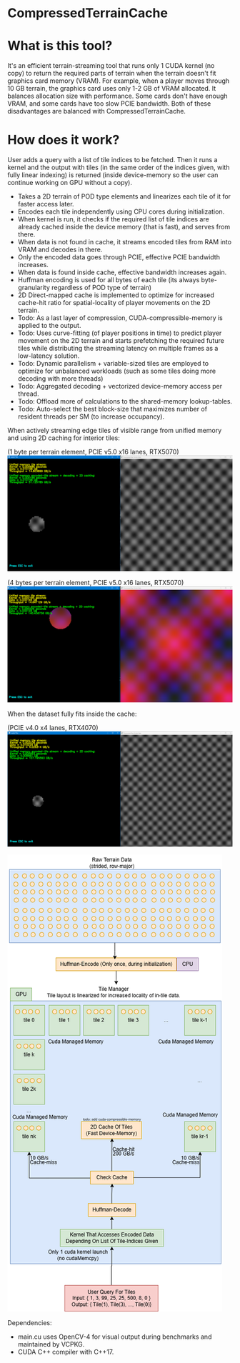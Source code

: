 # CompressedTerrainCache

# What is this tool?
It's an efficient terrain-streaming tool that runs only 1 CUDA kernel (no copy) to return the required parts of terrain when the terrain doesn't fit graphics card memory (VRAM). For example, when a player moves through 10 GB terrain, the graphics card uses only 1-2 GB of VRAM allocated. It balances allocation size with performance. Some cards don't have enough VRAM, and some cards have too slow PCIE bandwidth. Both of these disadvantages are balanced with CompressedTerrainCache.

# How does it work?
User adds a query with a list of tile indices to be fetched. Then it runs a kernel and the output with tiles (in the same order of the indices given, with fully linear indexing) is returned (inside device-memory so the user can continue working on GPU without a copy).

- Takes a 2D terrain of POD type elements and linearizes each tile of it for faster access later.
- Encodes each tile independently using CPU cores during initialization.
- When kernel is run, it checks if the required list of tile indices are already cached inside the device memory (that is fast), and serves from there.
- When data is not found in cache, it streams encoded tiles from RAM into VRAM and decodes in there.
- Only the encoded data goes through PCIE, effective PCIE bandwidth increases.
- When data is found inside cache, effective bandwidth increases again.
- Huffman encoding is used for all bytes of each tile (its always byte-granularity regardless of POD type of terrain)
- 2D Direct-mapped cache is implemented to optimize for increased cache-hit ratio for spatial-locality of player movements on the 2D terrain.
- Todo: As a last layer of compression, CUDA-compressible-memory is applied to the output.
- Todo: Uses curve-fitting (of player positions in time) to predict player movement on the 2D terrain and starts prefetching the required future tiles while distributing the streaming latency on multiple frames as a low-latency solution.
- Todo: Dynamic parallelism + variable-sized tiles are employed to optimize for unbalanced workloads (such as some tiles doing more decoding with more threads)
- Todo: Aggregated decoding + vectorized device-memory access per thread.
- Todo: Offload more of calculations to the shared-memory lookup-tables.
- Todo: Auto-select the best block-size that maximizes number of resident threads per SM (to increase occupancy).

When actively streaming edge tiles of visible range from unified memory and using 2D caching for interior tiles:

(1 byte per terrain element, PCIE v5.0 x16 lanes, RTX5070)
![Screenshot](https://github.com/tugrul512bit/CompressedTerrainCache/blob/master/benchmark.png)


(4 bytes per terrain element, PCIE v5.0 x16 lanes, RTX5070)
![Screenshot](https://github.com/tugrul512bit/CompressedTerrainCache/blob/master/wider-POD-type.png)

When the dataset fully fits inside the cache:

(PCIE v4.0 x4 lanes, RTX4070)
![Screenshot](https://github.com/tugrul512bit/CompressedTerrainCache/blob/master/benchmark_max_potential.png)

![Screenshot](https://github.com/tugrul512bit/CompressedTerrainCache/blob/master/Algorithm.drawio.png)



Dependencies:
- main.cu uses OpenCV-4 for visual output during benchmarks and maintained by VCPKG.
- CUDA C++ compiler with C++17.
